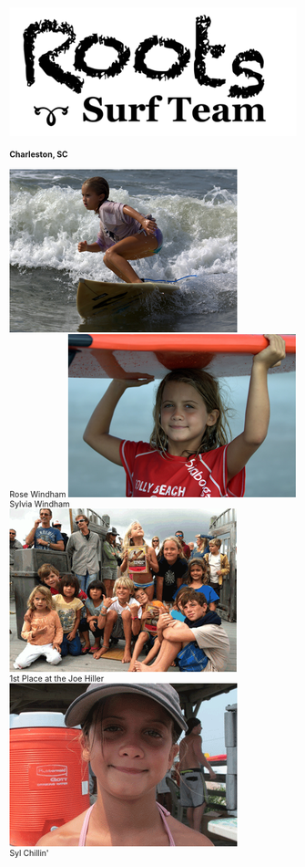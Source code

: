 ![Roots Surf Team](images/roots_team_logo.png)
#### Charleston, SC

<div id="content">
  <span class="left">
  <a href="rose_windham.html"><img src="images/rose.png" /></a>
   <br />
   Rose Windham
  </span>
  <span class="left">
  <a href="sylvia_windham.html"><img src="images/syl.png" /></a>
   <br />
   Sylvia Windham
  </span>
  <span class="left">
   <img src="images/bigwin.png" />
   <br />
   1st Place at the Joe Hiller 
  </span>
  <span class="left">
  <img src="images/syl2.png" />
   <br />
   Syl Chillin'
  </span>

</div>

